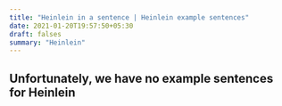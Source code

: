 ```yaml
---
title: "Heinlein in a sentence | Heinlein example sentences"
date: 2021-01-20T19:57:50+05:30
draft: falses
summary: "Heinlein"
---
```

## Unfortunately, we have no example sentences for Heinlein                 
